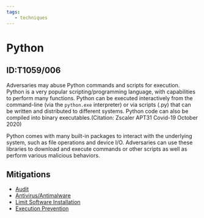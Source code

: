 ```yaml
---
tags:
   - techniques
---
```

# Python
## ID:T1059/006
Adversaries may abuse Python commands and scripts for execution. Python is a very popular scripting/programming language, with capabilities to perform many functions. Python can be executed interactively from the command-line (via the <code>python.exe</code> interpreter) or via scripts (.py) that can be written and distributed to different systems. Python code can also be compiled into binary executables.(Citation: Zscaler APT31 Covid-19 October 2020)

Python comes with many built-in packages to interact with the underlying system, such as file operations and device I/O. Adversaries can use these libraries to download and execute commands or other scripts as well as perform various malicious behaviors.
## Mitigations
* [Audit](/mitre/mitigations/M1047)
* [Antivirus/Antimalware](/mitre/mitigations/M1049)
* [Limit Software Installation](/mitre/mitigations/M1033)
* [Execution Prevention](/mitre/mitigations/M1038)
